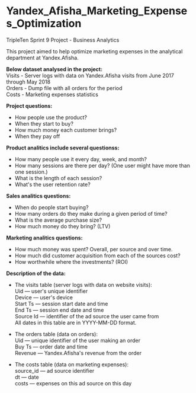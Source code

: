 # Yandex_Afisha_Marketing_Expenses_Optimization
TripleTen Sprint 9 Project - Business Analytics

This project aimed to help optimize marketing expenses in the analytical department at Yandex.Afisha. 

**Below dataset analysed in the project:**<br/>
Visits - Server logs with data on Yandex.Afisha visits from June 2017 through May 2018<br/>
Orders - Dump file with all orders for the period<br/>
Costs - Marketing expenses statistics<br/>

**Project questions:**
- How people use the product?
- When they start to buy?
- How much money each customer brings?
- When they pay off

**Product analitics include several questionss:**
- How many people use it every day, week, and month?
- How many sessions are there per day? (One user might have more than one session.)
- What is the length of each session?
- What's the user retention rate?

**Sales analitics questions:**
- When do people start buying?
- How many orders do they make during a given period of time?
- What is the average purchase size?
- How much money do they bring? (LTV)

**Marketing analitics questions:**
- How much money was spent? Overall, per source and over time.
- How much did customer acquisition from each of the sources cost?
- How worthwhile where the investments? (ROI)

**Description of the data:**

- The visits table (server logs with data on website visits):<br/>
Uid — user's unique identifier<br/>
Device — user's device<br/>
Start Ts — session start date and time<br/>
End Ts — session end date and time<br/>
Source Id — identifier of the ad source the user came from<br/>
All dates in this table are in YYYY-MM-DD format.<br/>

- The orders table (data on orders):<br/>
Uid — unique identifier of the user making an order<br/>
Buy Ts — order date and time<br/>
Revenue — Yandex.Afisha's revenue from the order<br/>

- The costs table (data on marketing expenses):<br/>
source_id — ad source identifier<br/>
dt — date<br/>
costs — expenses on this ad source on this day<br/>
